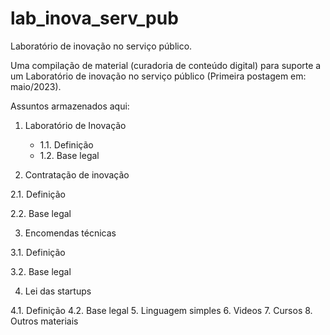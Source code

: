 # lab_inova_serv_pub
Laboratório de inovação no serviço público.

Uma compilação de material (curadoria de conteúdo digital) para suporte a um Laboratório de inovação no serviço público
(Primeira postagem em: maio/2023).

Assuntos armazenados aqui:
1. Laboratório de Inovação
     - 1.1. Definição
     - 1.2. Base legal

2. Contratação de inovação

2.1. Definição

2.2. Base legal 

3. Encomendas técnicas

3.1. Definição

3.2. Base legal

4. Lei das startups

4.1. Definição
4.2. Base legal
5. Linguagem simples
6. Videos
7. Cursos
8. Outros materiais

